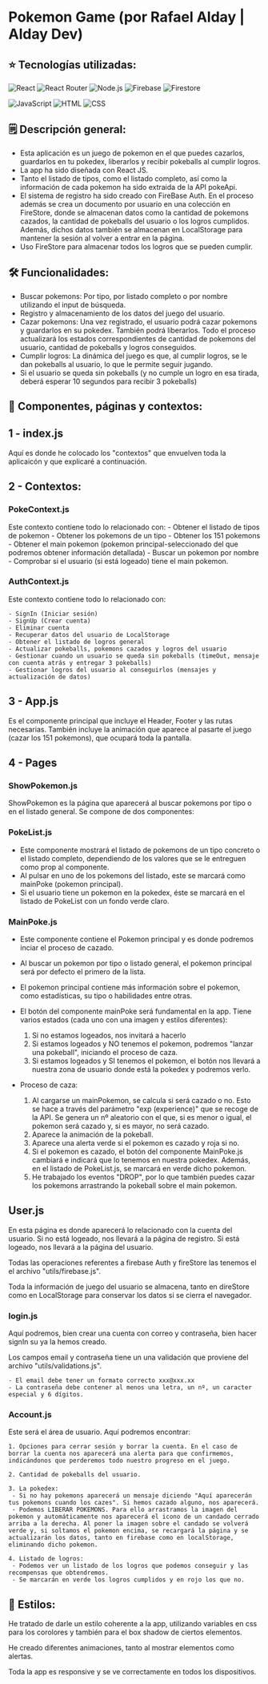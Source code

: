 # Pokemon Game (por Rafael Alday | Alday Dev)

## ⭐ Tecnologías utilizadas:

![React](https://img.shields.io/badge/React-61DAFB?style=for-the-badge&logo=react&logoColor=white) ![React Router](https://img.shields.io/badge/React_Router-CA4245?style=for-the-badge&logo=react-router&logoColor=white) ![Node.js](https://img.shields.io/badge/Node.js-339933?style=for-the-badge&logo=node.js&logoColor=white) ![Firebase](https://img.shields.io/badge/Firebase-FFCA28?style=for-the-badge&logo=firebase&logoColor=white) ![Firestore](https://img.shields.io/badge/Firestore-FFA000?style=for-the-badge&logo=firebase&logoColor=white) 

![JavaScript](https://img.shields.io/badge/JavaScript-F7DF1E?style=for-the-badge&logo=javascript&logoColor=black) ![HTML](https://img.shields.io/badge/HTML5-E34F26?style=for-the-badge&logo=html5&logoColor=white) ![CSS](https://img.shields.io/badge/CSS3-1572B6?style=for-the-badge&logo=css3&logoColor=white) 


## 🗒️ Descripción general:
- Esta aplicación es un juego de pokemon en el que puedes cazarlos, guardarlos en tu pokedex, liberarlos y recibir pokeballs al cumplir logros.
- La app ha sido diseñada con React JS.
- Tanto el listado de tipos, como el listado completo, así como la información de cada pokemon ha sido extraida de la API pokeApi.
- El sistema de registro ha sido creado con FireBase Auth. En el proceso además se crea un documento por usuario en una colección en FireStore, donde se almacenan datos como la cantidad de pokemons cazados, la cantidad de pokeballs del usuario o los logros cumplidos. Además, dichos datos también se almacenan en LocalStorage para mantener la sesión al volver a entrar en la página.
- Uso FireStore para almacenar todos los logros que se pueden cumplir.    

## 🛠️ Funcionalidades:

- Buscar pokemons: Por tipo, por listado completo o por nombre utilizando el input de búsqueda.
- Registro y almacenamiento de los datos del juego del usuario.
- Cazar pokemons: Una vez registrado, el usuario podrá cazar pokemons y guardarlos en su pokedex. También podrá liberarlos. Todo el proceso actualizará los estados correspondientes de cantidad de pokemons del usuario, cantidad de pokeballs y logros conseguidos.
- Cumplir logros: La dinámica del juego es que, al cumplir logros, se le dan pokeballs al usuario, lo que le permite seguir jugando.
- Si el usuario se queda sin pokeballs (y no cumple un logro en esa tirada, deberá esperar 10 segundos para recibir 3 pokeballs)

## 📂 Componentes, páginas y contextos:

## 1 - index.js

Aquí es donde he colocado los "contextos" que envuelven toda la aplicaicón y que explicaré a continuación.

## 2 - Contextos: 

### PokeContext.js

Este contexto contiene todo lo relacionado con:
    - Obtener el listado de tipos de pokemon
    - Obtener los pokemons de un tipo
    - Obtener los 151 pokemons
    - Obtener el main pokemon (pokemon principal-seleccionado del que podremos obtener información detallada)
    - Buscar un pokemon por nombre
    - Comprobar si el usuario (si está logeado) tiene el main pokemon.

### AuthContext.js

Este contexto contiene todo lo relacionado con:

    - SignIn (Iniciar sesión)
    - SignUp (Crear cuenta)
    - Eliminar cuenta
    - Recuperar datos del usuario de LocalStorage
    - Obtener el listado de logros general
    - Actualizar pokeballs, pokemons cazados y logros del usuario
    - Gestionar cuando un usuario se queda sin pokeballs (timeOut, mensaje con cuenta atrás y entregar 3 pokeballs)
    - Gestionar logros del usuario al conseguirlos (mensajes y actualización de datos)

## 3 - App.js

Es el componente principal que incluye el Header, Footer y las rutas necesarias. También incluye la animación que aparece al pasarte el juego (cazar los 151 pokemons), que ocupará toda la pantalla.

## 4 - Pages

### ShowPokemon.js

ShowPokemon es la página que aparecerá al buscar pokemons por tipo o en el listado general. Se compone de dos componentes:

### PokeList.js

- Este componente mostrará el listado de pokemons de un tipo concreto o el listado completo, dependiendo de los valores que se le entreguen como prop al componente. 
- Al pulsar en uno de los pokemons del listado, este se marcará como mainPoke (pokemon principal).
- Si el usuario tiene un pokemon en la pokedex, éste se marcará en el listado de PokeList con un fondo verde claro.

### MainPoke.js

- Este componente contiene el Pokemon principal y es donde podremos inciar el proceso de cazado.
- Al buscar un pokemon por tipo o listado general, el pokemon principal será por defecto el primero de la lista.
- El pokemon principal contiene más información sobre el pokemon, como estadísticas, su tipo o habilidades entre otras.

- El botón del componente mainPoke será fundamental en la app. Tiene varios estados (cada uno con una imagen y estilos diferentes):
    1. Si no estamos logeados, nos invitará a hacerlo
    2. Si estamos logeados y NO tenemos el pokemon, podremos "lanzar una pokeball", iniciando el proceso de caza.
    3. Si estamos logeados y SI tenemos el pokemon, el botón nos llevará a nuestra zona de usuario donde está la pokedex y podremos verlo.

- Proceso de caza:
    1. Al cargarse un mainPokemon, se calcula si será cazado o no.
    Esto se hace a través del parámetro "exp (experience)" que se recoge de la API.
    Se genera un nº aleatorio con el que, si es menor o igual, el pokemon será cazado y, si es mayor, no será cazado.
    2. Aparece la animación de la pokeball.
    3. Aparece una alerta verde si el pokemon es cazado y roja si no.
    4. Si el pokemon es cazado, el botón del componente MainPoke.js cambiará e indicará que lo tenemos en nuestra pokedex. Además, en el listado de PokeList.js, se marcará en verde dicho pokemon.
    5. He trabajado los eventos "DROP", por lo que también puedes cazar los pokemons arrastrando la pokeball sobre el main pokemon.

## User.js

En esta página es donde aparecerá lo relacionado con la cuenta del usuario. Si no está logeado, nos llevará a la página de registro. Si está logeado, nos llevará a la página del usuario.

Todas las operaciones referentes a firebase Auth y fireStore las tenemos el el archivo "utils/firebase.js".

Toda la información de juego del usuario se almacena, tanto en direStore como en LocalStorage para conservar los datos si se cierra el navegador.

### login.js

Aquí podremos, bien crear una cuenta con correo y contraseña, bien hacer signIn su ya la hemos creado.

Los campos email y contraseña tiene un una validación que proviene del archivo "utils/validations.js".

    - El email debe tener un formato correcto xxx@xxx.xx
    - La contraseña debe contener al menos una letra, un nº, un caracter especial y 6 dígitos.

### Account.js

Este será el área de usuario. Aquí podremos encontrar:

    1. Opciones para cerrar sesión y borrar la cuenta. En el caso de borrar la cuenta nos aparecerá una alerta para que confirmemos, indicándonos que perderemos todo nuestro progreso en el juego.

    2. Cantidad de pokeballs del usuario.

    3. La pokedex: 
     - Si no hay pokemons aparecerá un mensaje diciendo "Aquí aparecerán tus pokemons cuando los cazes". Si hemos cazado alguno, nos aparecerá.
     - Podemos LIBERAR POKEMONS. Para ello arrastramos la imagen del pokemon y automáticamente nos aparecerá el icono de un candado cerrado arriba a la derecha. Al poner la imagen sobre el candado se volverá verde y, si soltamos el pokemon encima, se recargará la página y se actualizarán los datos, tanto en firebase como en localStorage, eliminando dicho pokemon.

    4. Listado de logros:
     - Podemos ver un listado de los logros que podemos conseguir y las recompensas que obtendremos.
     - Se marcarán en verde los logros cumplidos y en rojo los que no.

## 📄 Estilos:

He tratado de darle un estilo coherente a la app, utilizando variables en css para los corolores y también para el box shadow de ciertos elementos.

He creado diferentes animaciones, tanto al mostrar elementos como alertas.

Toda la app es responsive y se ve correctamente en todos los dispositivos.






